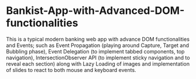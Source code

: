# Bankist-App-with-Advanced-DOM-functionalities

This is a typical modern banking web app with advance DOM functionalities and Events; such as Event Propagation (playing around Capture, Target and Bubbling phase), Event Delegation (to implement tabbed components, top navigation), IntersectionObserver API (to implement sticky navigation and to reveal each section) along with Lazy Loading of images and  implementation of slides to react to both mouse and keyboard events.
